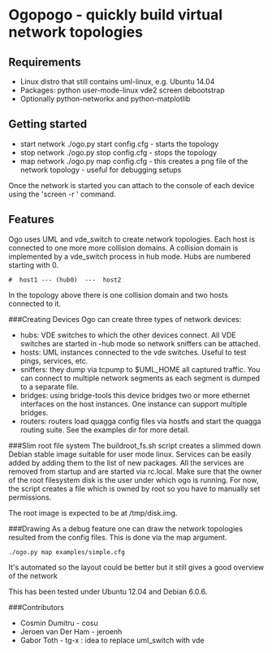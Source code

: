 Ogopogo - quickly build virtual network topologies
=========================

Requirements
------------
* Linux distro that still contains uml-linux, e.g. Ubuntu 14.04
* Packages: python user-mode-linux vde2 screen debootstrap
* Optionally python-networkx and python-matplotlib

Getting started
---------------
- start network ./ogo.py start config.cfg  - starts the topology
- stop network ./ogo.py stop config.cfg  - stops the topology
- map network ./ogo.py map config.cfg  - this creates a png file of the network topology - useful for debugging setups

Once the network is started you can attach to the console of each device using the 'screen -r <hostname>' command.



Features
--------

Ogo uses UML and vde_switch to create network topologies. Each host is connected to one more more collision domains.
A collision domain is implemented by a vde_switch process in hub mode. Hubs are numbered starting with 0.

    #  host1 --- (hub0)  ---  host2

In the topology above there is one collision domain and two hosts connected to it.




###Creating Devices
Ogo can create three types of network devices:

- hubs: VDE switches to which the other devices connect. All VDE switches are started in -hub mode so network sniffers can be attached.
- hosts: UML instances connected to the vde switches. Useful to test pings, services, etc.
- sniffers: they dump via tcpump to $UML_HOME all captured traffic. You can connect to multiple network segments as each segment is dumped to a separate file.
- bridges: using bridge-tools this device bridges two or more ethernet interfaces on the host instances. One instance can support multiple bridges.
- routers: routers load quagga config files via hostfs and start the quagga routing suite. See the examples dir for more detail.

###Slim root file system
The buildroot_fs.sh script creates a slimmed down Debian stable image suitable for user mode linux. Services can be easily
added by adding them to the list of new packages. All the services are removed from startup and are started via rc.local.
Make sure that the owner of the root filesystem disk is the user under which ogo is running. For now, the script creates
a file which is owned by root so you have to manually set permissions.

The root image is expected to be at /tmp/disk.img.

###Drawing
As a debug feature one can draw the network topologies resulted from the config files. This is done via the map argument.

    ./ogo.py map examples/simple.cfg

It's automated so the layout could be better but it still gives a good overview of the network


This has been tested under Ubuntu 12.04 and Debian 6.0.6.


###Contributors
- Cosmin Dumitru  - cosu
- Jeroen van Der Ham  - jeroenh
- Gabor Toth - tg-x : idea to replace uml_switch with vde
